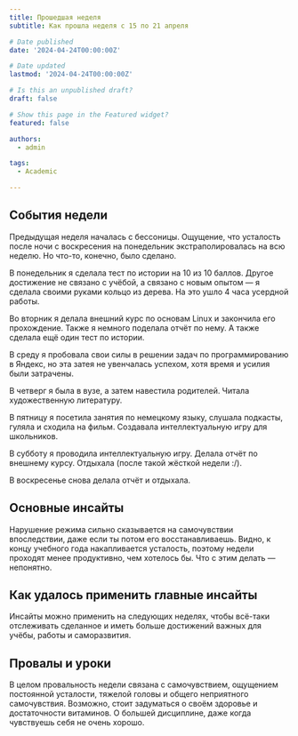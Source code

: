 ```yaml
---
title: Прошедшая неделя
subtitle: Как прошла неделя с 15 по 21 апреля

# Date published
date: '2024-04-24T00:00:00Z'

# Date updated
lastmod: '2024-04-24T00:00:00Z'

# Is this an unpublished draft?
draft: false

# Show this page in the Featured widget?
featured: false

authors:
  - admin

tags:
  - Academic

---
```



## События недели

Предыдущая неделя началась с бессоницы. Ощущение, что усталость после ночи с воскресения на понедельник экстраполировалась на всю неделю. Но что-то, конечно, было сделано.

В понедельник я сделала тест по истории на 10 из 10 баллов. Другое достижение не связано с учёбой, а связано с новым опытом — я сделала своими руками кольцо из дерева. На это ушло 4 часа усердной работы.

Во вторник я делала внешний курс по основам Linux и закончила его прохождение. Также я немного поделала отчёт по нему. А также сделала ещё один тест по истории.

В среду я пробовала свои силы в решении задач по программированию в Яндекс, но эта затея не увенчалась успехом, хотя время и усилия были затрачены.

В четверг я была в вузе, а затем навестила родителей. Читала художественную литературу.

В пятницу я посетила занятия по немецкому языку, слушала подкасты, гуляла и сходила на фильм. Создавала интеллектуальную игру для школьников. 

В субботу я проводила интеллектуальную игру. Делала отчёт по внешнему курсу. Отдыхала (после такой жёсткой недели :/).

В воскресенье снова делала отчёт и отдыхала. 

## Основные инсайты 

Нарушение режима сильно сказывается на самочувствии впоследствии, даже если ты потом его восстанавливаешь. Видно, к концу учебного года накапливается усталость, поэтому недели проходят менее продуктивно, чем хотелось бы. Что с этим делать — непонятно.


## Как удалось применить главные инсайты

Инсайты можно применить на следующих неделях, чтобы всё-таки отслеживать сделанное и иметь больше достижений важных для учёбы, работы и саморазвития.


## Провалы и уроки

В целом провальность недели связана с самочувствием, ощущением постоянной усталости, тяжелой головы и общего неприятного самочувствия. Возможно, стоит задуматься о своём здоровье и достаточности витаминов. О большей дисциплине, даже когда чувствуешь себя не очень хорошо.
